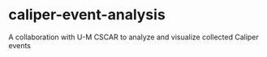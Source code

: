 # caliper-event-analysis
A collaboration with U-M CSCAR to analyze and visualize collected Caliper events
